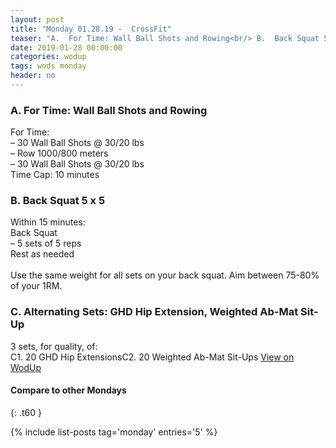 ```yaml
---
layout: post
title: "Monday 01.28.19 -  CrossFit"
teaser: "A.  For Time: Wall Ball Shots and Rowing<br/> B.  Back Squat 5 x 5<br/> C. Alternating Sets: GHD Hip Extension, Weighted Ab-Mat Sit-Up"
date: 2019-01-28 00:00:00
categories: wodup
tags: wods monday
header: no
---
```



<h3>A.  For Time: Wall Ball Shots and Rowing</h3>
For Time:<br/>– 30 Wall Ball Shots @ 30/20 lbs<br/>– Row 1000/800 meters<br/>– 30 Wall Ball Shots @ 30/20 lbs<br/>Time Cap: 10 minutes<br/>
<h3>B.  Back Squat 5 x 5</h3>
Within 15 minutes:<br/>
Back Squat<br/>– 5 sets of 5 reps <br/>Rest as needed<br/><br/>Use the same weight for all sets on your back squat.  Aim between 75-80% of your 1RM.
<h3>C. Alternating Sets: GHD Hip Extension, Weighted Ab-Mat Sit-Up</h3>
3 sets, for quality,  of:<br/>C1. 20 GHD Hip ExtensionsC2. 20 Weighted Ab-Mat Sit-Ups
<a href="https://www.wodup.com/gyms/asphodel/wods/12740" target="blank">View on WodUp</a>


#### Compare to other Mondays
{: .t60 }

{% include list-posts tag='monday' entries='5' %}